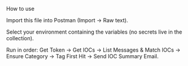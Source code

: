 How to use

Import this file into Postman (Import → Raw text).

Select your environment containing the variables (no secrets live in the collection).

Run in order: Get Token → Get IOCs → List Messages & Match IOCs →  Ensure Category → Tag First Hit →  Send IOC Summary Email.
